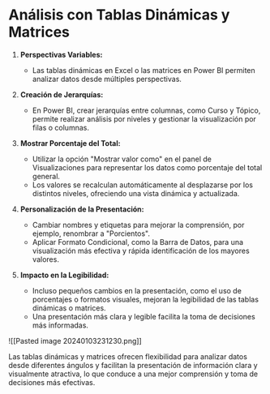 # Análisis con Tablas Dinámicas y Matrices

1. **Perspectivas Variables:**
   - Las tablas dinámicas en Excel o las matrices en Power BI permiten analizar datos desde múltiples perspectivas.

2. **Creación de Jerarquías:**
   - En Power BI, crear jerarquías entre columnas, como Curso y Tópico, permite realizar análisis por niveles y gestionar la visualización por filas o columnas.

3. **Mostrar Porcentaje del Total:**
   - Utilizar la opción "Mostrar valor como" en el panel de Visualizaciones para representar los datos como porcentaje del total general.
   - Los valores se recalculan automáticamente al desplazarse por los distintos niveles, ofreciendo una vista dinámica y actualizada.

4. **Personalización de la Presentación:**
   - Cambiar nombres y etiquetas para mejorar la comprensión, por ejemplo, renombrar a "Porcientos".
   - Aplicar Formato Condicional, como la Barra de Datos, para una visualización más efectiva y rápida identificación de los mayores valores.

5. **Impacto en la Legibilidad:**
   - Incluso pequeños cambios en la presentación, como el uso de porcentajes o formatos visuales, mejoran la legibilidad de las tablas dinámicas o matrices.
   - Una presentación más clara y legible facilita la toma de decisiones más informadas.

![[Pasted image 20240103231230.png]]

Las tablas dinámicas y matrices ofrecen flexibilidad para analizar datos desde diferentes ángulos y facilitan la presentación de información clara y visualmente atractiva, lo que conduce a una mejor comprensión y toma de decisiones más efectivas.

